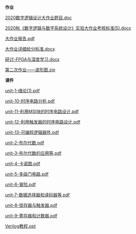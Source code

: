 <!-- tabs:start -->
**作业**

[2020数字逻辑设计大作业题目.doc](https://gh.hitcs.cc/https://raw.githubusercontent.com/HIT-OpenCS/CS_Courses/main/公共课程/数字逻辑/作业/2020数字逻辑设计大作业题目.doc)

[2020秋《数字逻辑与数字系统设计》实验大作业考核标准(5).docx](https://gh.hitcs.cc/https://raw.githubusercontent.com/HIT-OpenCS/CS_Courses/main/公共课程/数字逻辑/作业/2020秋《数字逻辑与数字系统设计》实验大作业考核标准(5).docx)

[大作业报告.pdf](https://gh.hitcs.cc/https://raw.githubusercontent.com/HIT-OpenCS/CS_Courses/main/公共课程/数字逻辑/作业/大作业报告.pdf)

[大作业详细给分标准.docx](https://gh.hitcs.cc/https://raw.githubusercontent.com/HIT-OpenCS/CS_Courses/main/公共课程/数字逻辑/作业/大作业详细给分标准.docx)

[研讨-FPGA与深度学习.docx](https://gh.hitcs.cc/https://raw.githubusercontent.com/HIT-OpenCS/CS_Courses/main/公共课程/数字逻辑/作业/研讨-FPGA与深度学习.docx)

[第二次作业——波形图.zip](https://gh.hitcs.cc/https://raw.githubusercontent.com/HIT-OpenCS/CS_Courses/main/公共课程/数字逻辑/作业/第二次作业——波形图.zip)

**课件**

[unit-1-绪论(1).pdf](https://gh.hitcs.cc/https://raw.githubusercontent.com/HIT-OpenCS/CS_Courses/main/公共课程/数字逻辑/课件/unit-1-绪论(1).pdf)

[unit-10-时序电路分析.pdf](https://gh.hitcs.cc/https://raw.githubusercontent.com/HIT-OpenCS/CS_Courses/main/公共课程/数字逻辑/课件/unit-10-时序电路分析.pdf)

[unit-11-利用MSI块的时序电路设计.pdf](https://gh.hitcs.cc/https://raw.githubusercontent.com/HIT-OpenCS/CS_Courses/main/公共课程/数字逻辑/课件/unit-11-利用MSI块的时序电路设计.pdf)

[unit-12-利用触发器的时序电路设计.pdf](https://gh.hitcs.cc/https://raw.githubusercontent.com/HIT-OpenCS/CS_Courses/main/公共课程/数字逻辑/课件/unit-12-利用触发器的时序电路设计.pdf)

[unit-13-可编程逻辑器件.pdf](https://gh.hitcs.cc/https://raw.githubusercontent.com/HIT-OpenCS/CS_Courses/main/公共课程/数字逻辑/课件/unit-13-可编程逻辑器件.pdf)

[unit-2-布尔代数.pdf](https://gh.hitcs.cc/https://raw.githubusercontent.com/HIT-OpenCS/CS_Courses/main/公共课程/数字逻辑/课件/unit-2-布尔代数.pdf)

[unit-3-布尔代数的应用等.pdf](https://gh.hitcs.cc/https://raw.githubusercontent.com/HIT-OpenCS/CS_Courses/main/公共课程/数字逻辑/课件/unit-3-布尔代数的应用等.pdf)

[unit-4-卡诺图.pdf](https://gh.hitcs.cc/https://raw.githubusercontent.com/HIT-OpenCS/CS_Courses/main/公共课程/数字逻辑/课件/unit-4-卡诺图.pdf)

[unit-5-多级门电路.pdf](https://gh.hitcs.cc/https://raw.githubusercontent.com/HIT-OpenCS/CS_Courses/main/公共课程/数字逻辑/课件/unit-5-多级门电路.pdf)

[unit-6-冒险.pdf](https://gh.hitcs.cc/https://raw.githubusercontent.com/HIT-OpenCS/CS_Courses/main/公共课程/数字逻辑/课件/unit-6-冒险.pdf)

[unit-7-数据选择器和译码器等.pdf](https://gh.hitcs.cc/https://raw.githubusercontent.com/HIT-OpenCS/CS_Courses/main/公共课程/数字逻辑/课件/unit-7-数据选择器和译码器等.pdf)

[unit-8-锁存器与触发器.pdf](https://gh.hitcs.cc/https://raw.githubusercontent.com/HIT-OpenCS/CS_Courses/main/公共课程/数字逻辑/课件/unit-8-锁存器与触发器.pdf)

[unit-9-寄存器和计数器.pdf](https://gh.hitcs.cc/https://raw.githubusercontent.com/HIT-OpenCS/CS_Courses/main/公共课程/数字逻辑/课件/unit-9-寄存器和计数器.pdf)

[Verilog教程.ppt](https://gh.hitcs.cc/https://raw.githubusercontent.com/HIT-OpenCS/CS_Courses/main/公共课程/数字逻辑/课件/Verilog教程.ppt)

<!-- tabs:end -->